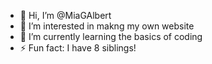 - 👋 Hi, I’m @MiaGAlbert
- 👀 I’m interested in makng my own website
- 🌱 I’m currently learning the basics of coding
- ⚡ Fun fact: I have 8 siblings!

<!---
MiaGAlbert/MiaGAlbert is a ✨ special ✨ repository because its `README.md` (this file) appears on your GitHub profile.
You can click the Preview link to take a look at your changes.
--->
